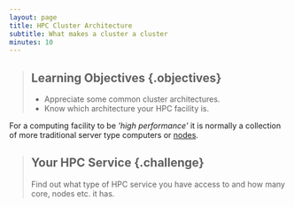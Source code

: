 ```yaml
---
layout: page
title: HPC Cluster Architecture 
subtitle: What makes a cluster a cluster
minutes: 10
---
```

> ## Learning Objectives {.objectives}
>
> * Appreciate some common cluster architectures.
> * Know which architecture your HPC facility is.

For a computing facility to be *'high performance'* it is normally a collection of more traditional server type computers or [nodes](reference.html#node).


> ## Your HPC Service {.challenge}
>
> Find out what type of HPC service you have access to and how many core, nodes etc. it has.
